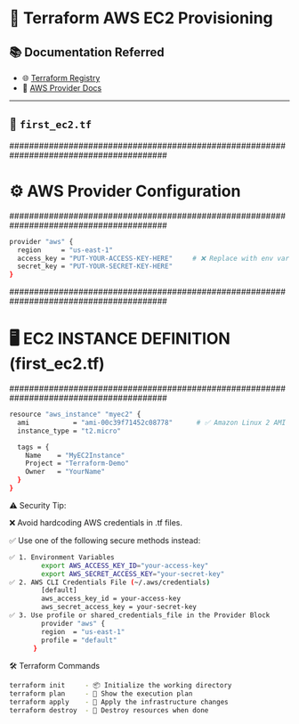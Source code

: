 # 🚀 Terraform AWS EC2 Provisioning

## 📚 Documentation Referred

- 🌐 [Terraform Registry](https://registry.terraform.io/)
- 📘 [AWS Provider Docs](https://registry.terraform.io/providers/hashicorp/aws/latest/docs)

---

## 📄 `first_ec2.tf`
########################################################################################
# ⚙️ AWS Provider Configuration
########################################################################################
```sh
provider "aws" {
  region     = "us-east-1"
  access_key = "PUT-YOUR-ACCESS-KEY-HERE"     # ❌ Replace with env var or profile in real use
  secret_key = "PUT-YOUR-SECRET-KEY-HERE"
}
```

########################################################################################
# 🖥️ EC2 INSTANCE DEFINITION (first_ec2.tf)
########################################################################################
```sh
resource "aws_instance" "myec2" {
  ami           = "ami-00c39f71452c08778"      # ✅ Amazon Linux 2 AMI (Example)
  instance_type = "t2.micro"

  tags = {
    Name    = "MyEC2Instance"
    Project = "Terraform-Demo"
    Owner   = "YourName"
  }
}
```

⚠️ Security Tip:

❌ Avoid hardcoding AWS credentials in .tf files.

✅ Use one of the following secure methods instead:

```sh
✅ 1. Environment Variables
        export AWS_ACCESS_KEY_ID="your-access-key"
        export AWS_SECRET_ACCESS_KEY="your-secret-key"
✅ 2. AWS CLI Credentials File (~/.aws/credentials)
        [default]
        aws_access_key_id = your-access-key
        aws_secret_access_key = your-secret-key
✅ 3. Use profile or shared_credentials_file in the Provider Block
        provider "aws" {
        region  = "us-east-1"
        profile = "default"
      }
```
🛠️ Terraform Commands

```sh
terraform init     - 📦 Initialize the working directory
terraform plan     - 📝 Show the execution plan
terraform apply    - 🚀 Apply the infrastructure changes
terraform destroy  - 🧹 Destroy resources when done
```
